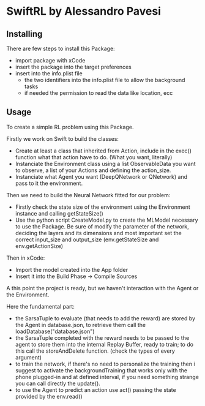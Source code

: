 # SwiftRL by Alessandro Pavesi

## Installing
There are few steps to install this Package:

- import package with xCode
- insert the package into the target preferences
- insert into the info.plist file
    - the two identifiers into the info.plist file to allow the background tasks
    - if needed the permission to read the data like location, ecc

## Usage
To create a simple RL problem using this Package.

Firstly we work on Swift to build the classes:
- Create at least a class that inherited from Action, include in the exec() function what that action have to do. (What you want, literally)
- Instanciate the Environment class using a list ObservableData you want to observe, a list of your Actions and defining the action\_size. 
- Instanciate what Agent you want (DeepQNetwork or QNetwork) and pass to it the environment.

Then we need to build the Neural Network fitted for our problem:
- Firstly check the state size of the environment using the Environment instance and calling getStateSize()
- Use the python script CreateModel.py to create the MLModel necessary to use the Package. Be sure of modify the parameter of the network, deciding the layers and its dimensions and most important set the correct input\_size and output\_size (env.getStateSize and env.getActionSize)

Then in xCode:
- Import the model created into the App folder
- Insert it into the Build Phase -> Compile Sources

A this point the project is ready, but we haven't interaction with the Agent or the Environment.

Here the fundamental part:
- the SarsaTuple to evaluate (that needs to add the reward) are stored by the Agent in database.json, to retrieve them call the loadDatabase("database.json")
- the SarsaTuple  completed with the reward needs to be passed to the agent to store them into the internal Replay Buffer, ready to train; to do this call the storeAndDelete function. (check the types of every argument)
- to train the network, if there's no need to personalize the training then i suggest to activate the backgroundTraining that works only with the phone plugged\-in and at defined interval, if you need something strange you can call directly the update().
- to use the Agent to predict an action use act() passing the state provided by the env.read()



